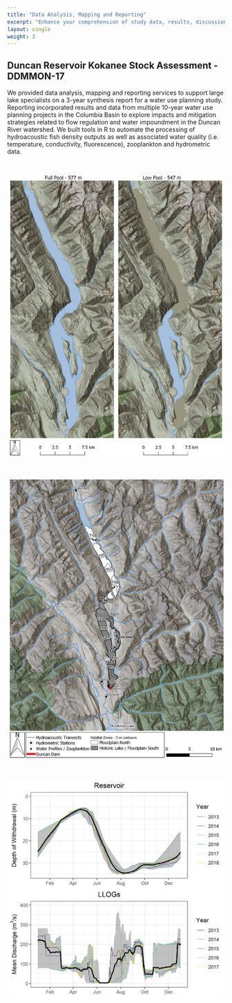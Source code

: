 ```yaml
---
title: "Data Analysis, Mapping and Reporting"
excerpt: "Enhance your comprehension of study data, results, discussions, and recommendations through our innovative data analysis, mapping, and reporting. We utilize cutting-edge tools to provide insightful solutions for informed decision-making."
layout: single
weight: 3
---
```


## Duncan Reservoir Kokanee Stock Assessment - DDMMON-17

We provided data analysis, mapping and reporting services to support large lake specialists on a 3-year synthesis report for a water use planning study.  Reporting incorporated results and data from multiple 10-year water use planning projects in the Columbia Basin to explore impacts and mitigation strategies related to flow regulation and water impoundment in the Duncan River watershed. We built tools in R to automate the processing of hydroacoustic fish density outputs as well as associated water quality (i.e. temperature, conductivity, fluorescence), zooplankton and hydrometric data.


<br>

![](dunc_elevations.png)

<br>

![](dunc_methods.png)

<br>

![](hydrograph_res_vs_llogs2.png)

